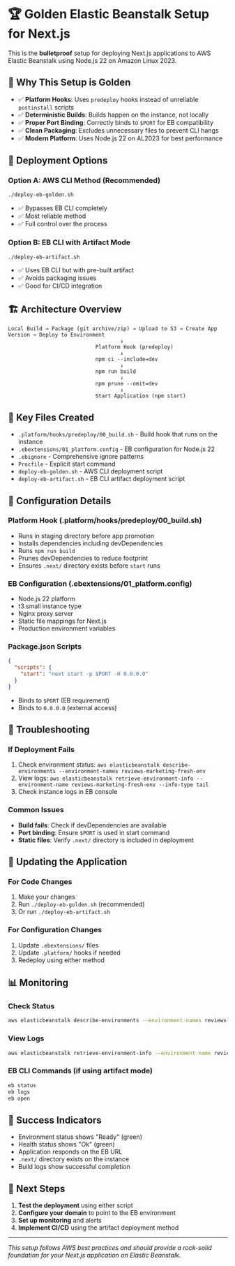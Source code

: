 # 🏆 Golden Elastic Beanstalk Setup for Next.js

This is the **bulletproof** setup for deploying Next.js applications to AWS Elastic Beanstalk using Node.js 22 on Amazon Linux 2023.

## 🎯 **Why This Setup is Golden**

- ✅ **Platform Hooks**: Uses `predeploy` hooks instead of unreliable `postinstall` scripts
- ✅ **Deterministic Builds**: Builds happen on the instance, not locally
- ✅ **Proper Port Binding**: Correctly binds to `$PORT` for EB compatibility
- ✅ **Clean Packaging**: Excludes unnecessary files to prevent CLI hangs
- ✅ **Modern Platform**: Uses Node.js 22 on AL2023 for best performance

## 🚀 **Deployment Options**

### **Option A: AWS CLI Method (Recommended)**
```bash
./deploy-eb-golden.sh
```
- ✅ Bypasses EB CLI completely
- ✅ Most reliable method
- ✅ Full control over the process

### **Option B: EB CLI with Artifact Mode**
```bash
./deploy-eb-artifact.sh
```
- ✅ Uses EB CLI but with pre-built artifact
- ✅ Avoids packaging issues
- ✅ Good for CI/CD integration

## 🏗️ **Architecture Overview**

```
Local Build → Package (git archive/zip) → Upload to S3 → Create App Version → Deploy to Environment
                                    ↓
                            Platform Hook (predeploy)
                                    ↓
                            npm ci --include=dev
                                    ↓
                            npm run build
                                    ↓
                            npm prune --omit=dev
                                    ↓
                            Start Application (npm start)
```

## 📁 **Key Files Created**

- `.platform/hooks/predeploy/00_build.sh` - Build hook that runs on the instance
- `.ebextensions/01_platform.config` - EB configuration for Node.js 22
- `.ebignore` - Comprehensive ignore patterns
- `Procfile` - Explicit start command
- `deploy-eb-golden.sh` - AWS CLI deployment script
- `deploy-eb-artifact.sh` - EB CLI artifact deployment script

## 🔧 **Configuration Details**

### **Platform Hook (.platform/hooks/predeploy/00_build.sh)**
- Runs in staging directory before app promotion
- Installs dependencies including devDependencies
- Runs `npm run build`
- Prunes devDependencies to reduce footprint
- Ensures `.next/` directory exists before `start` runs

### **EB Configuration (.ebextensions/01_platform.config)**
- Node.js 22 platform
- t3.small instance type
- Nginx proxy server
- Static file mappings for Next.js
- Production environment variables

### **Package.json Scripts**
```json
{
  "scripts": {
    "start": "next start -p $PORT -H 0.0.0.0"
  }
}
```
- Binds to `$PORT` (EB requirement)
- Binds to `0.0.0.0` (external access)

## 🚨 **Troubleshooting**

### **If Deployment Fails**
1. Check environment status: `aws elasticbeanstalk describe-environments --environment-names reviews-marketing-fresh-env`
2. View logs: `aws elasticbeanstalk retrieve-environment-info --environment-name reviews-marketing-fresh-env --info-type tail`
3. Check instance logs in EB console

### **Common Issues**
- **Build fails**: Check if devDependencies are available
- **Port binding**: Ensure `$PORT` is used in start command
- **Static files**: Verify `.next/` directory is included in deployment

## 🔄 **Updating the Application**

### **For Code Changes**
1. Make your changes
2. Run `./deploy-eb-golden.sh` (recommended)
3. Or run `./deploy-eb-artifact.sh`

### **For Configuration Changes**
1. Update `.ebextensions/` files
2. Update `.platform/` hooks if needed
3. Redeploy using either method

## 📊 **Monitoring**

### **Check Status**
```bash
aws elasticbeanstalk describe-environments --environment-names reviews-marketing-fresh-env
```

### **View Logs**
```bash
aws elasticbeanstalk retrieve-environment-info --environment-name reviews-marketing-fresh-env --info-type tail
```

### **EB CLI Commands** (if using artifact mode)
```bash
eb status
eb logs
eb open
```

## 🎉 **Success Indicators**

- Environment status shows "Ready" (green)
- Health status shows "Ok" (green)
- Application responds on the EB URL
- `.next/` directory exists on the instance
- Build logs show successful completion

## 🔗 **Next Steps**

1. **Test the deployment** using either script
2. **Configure your domain** to point to the EB environment
3. **Set up monitoring** and alerts
4. **Implement CI/CD** using the artifact deployment method

---

*This setup follows AWS best practices and should provide a rock-solid foundation for your Next.js application on Elastic Beanstalk.*
